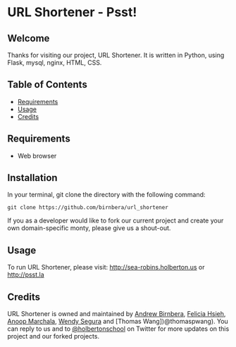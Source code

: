 # URL Shortener - Psst!

## Welcome
Thanks for visiting our project, URL Shortener. It is written in Python, using Flask, mysql, nginx, HTML, CSS.

## Table of Contents
* [Requirements](#requirements)
* [Usage](#usage)
* [Credits](#credits)

## Requirements
* Web browser

## Installation
In your terminal, git clone the directory with the following command:
```
git clone https://github.com/birnbera/url_shortener
```

If you as a developer would like to fork our current project and create your own domain-specific monty, please give us a shout-out.

## Usage

To run URL Shortener, please visit:
http://sea-robins.holberton.us or
http://psst.la

## Credits
URL Shortener is owned and maintained by [Andrew Birnbera](@birnbera), [Felicia Hsieh](@feliciahsieh), [Anoop Marchala](@amacharla), [Wendy Segura](@wendysegura) and [Thomas Wang])@thomaspwang). You can reply to us and to [@holbertonschool](https://twitter.com/holbertonschool) on Twitter for more updates on this project and our forked projects.
